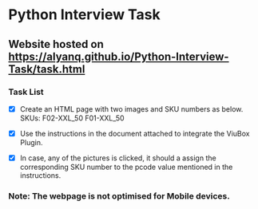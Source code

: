 ﻿# **Python Interview Task**
 
 ## Website hosted on https://alyanq.github.io/Python-Interview-Task/task.html
 
 ### Task List
- [x] Create an HTML page with two images and SKU numbers as below.
      SKUs:
      F02-XXL_50
      F01-XXL_50
      
- [x] Use the instructions in the document attached to integrate the ViuBox Plugin.

- [x] In case, any of the pictures is clicked, it should a assign the corresponding SKU number to the pcode value mentioned in the instructions.

### Note: The webpage is not optimised for Mobile devices.
